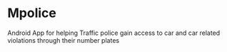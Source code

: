# Mpolice
Android App for helping Traffic police gain access to car and car related violations through their number plates
